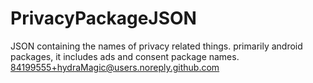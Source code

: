 # PrivacyPackageJSON
JSON containing the names of privacy related things. primarily android packages, it includes ads and consent package names.
84199555+hydraMagic@users.noreply.github.com
